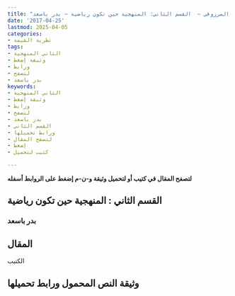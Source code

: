 ```yaml
---
title: "الهروب من الايديولوجيا : مدخل إلى فكر أبي يعرب المرزوقي – الجزء الرابع: منهجية أبي يعرب المرزوقي –  القسم الثاني: المنهجية حين تكون رياضية – بدر باسعد"
date: '2017-04-25'
lastmod: 2025-04-05
categories:
- نظرية القيمة
tags:
- الثاني المنهجية
- وثيقة إضغط
- ورابط
- لتصفح
- بدر باسعد
keywords:
- الثاني المنهجية
- وثيقة إضغط
- ورابط
- لتصفح
- بدر باسعد
- القسم الثاني
- ورابط تحميلها
- لتصفح المقال
- إضغط
- كتيب لتحميل

---
```

**لتصفح المقال في كتيب أو لتحميل وثيقة و-ن-م إضغط على الروابط أسفله**

## **القسم الثاني : المنهجية حين تكون رياضية**

### بدر باسعد

## المقال

الكتيب

## وثيقة النص المحمول ورابط تحميلها

###
